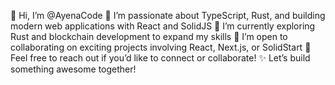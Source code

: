 👋 Hi, I’m @AyenaCode
👀 I’m passionate about TypeScript, Rust, and building modern web applications with React and SolidJS
🌱 I’m currently exploring Rust and blockchain development to expand my skills
💼 I’m open to collaborating on exciting projects involving React, Next.js, or SolidStart
💬 Feel free to reach out if you’d like to connect or collaborate!
✨ Let’s build something awesome together!

